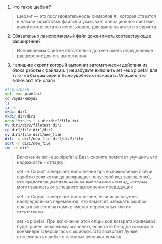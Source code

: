 1. Что такое шебанг?
> Шебанг — это последовательность символов #!, которая ставится в начале скриптовых файлов и указывает операционной системе, какой интерпретатор использовать для выполнения этого скрипта.
2. Обязательно ли исполняемый файл дожен иметь соотвествующее расширение?
>Исполняемый файл не обязательно должен иметь определенное расширение для его выполнения
3. Напишите скрипт который выполнит автоматически действия из блока работы с файлами. ( не забудьте включить set -euo pipefail для того что бы ваш скрипт было удобнее отлаживать. Опишите что включают эти флаги
```bash
#!/bin/bash
set -euo pipefail
cd /куда-нибудь
ls
ls -a
mkdir dir1
mkdir dir/dir2
echo "Что-то." > dir/dir2/file.txt
mv dir1/dir2/filetest dir1
cp dir1/file dir1/dir2
mv dir1/file dir1/new_file
diff -s dir1/new_file dir1/dir2/file
sort -r dir1/new_file
rm -rf dir1
```
>Включение set -euo pipefail в Bash-скрипте помогает улучшить его надежность и отладку:
>
>set -e: Скрипт завершает выполнение при возникновении любой ошибки (если команда возвращает ненулевой код завершения), что предотвращает дальнейшее выполнение команд, которые могут зависеть от успешного выполнения предыдущих.
>
>set -u: Скрипт завершает выполнение, если используется неопределенная переменная, что помогает избежать ошибок, связанных с опечатками в именах переменных или их отсутствием.
>
>set -o pipefail: При включении этой опции код возврата конвейера будет равен ненулевому значению, если хотя бы одна команда в конвейере завершилась с ошибкой. Это позволяет лучше отслеживать ошибки в сложных цепочках команд.
